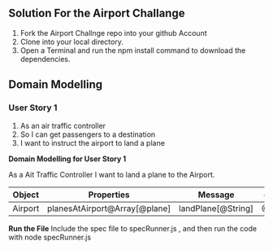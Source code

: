 ## Solution For the Airport Challange

1. Fork the Airport Challnge repo into your github Account
2. Clone into your local directory.
3. Open a Terminal and run the npm install command to download the dependencies.

## Domain Modelling

### User Story 1

1. As an air traffic controller
2. So I can get passengers to a destination
3. I want to instruct the airport to land a plane

**Domain Modelling for User Story 1**

As a Ait Traffic Controller
I want to land a plane to the Airport.

| **Object** | **Properties**                | **Message**        | **output** |
| ---------- | ----------------------------- | ------------------ | ---------- |
| Airport    | planesAtAirport@Array[@plane] | landPlane[@String] | @String    |

**Run the File**
Include the spec file to specRunner.js , and then run the code with node specRunner.js
